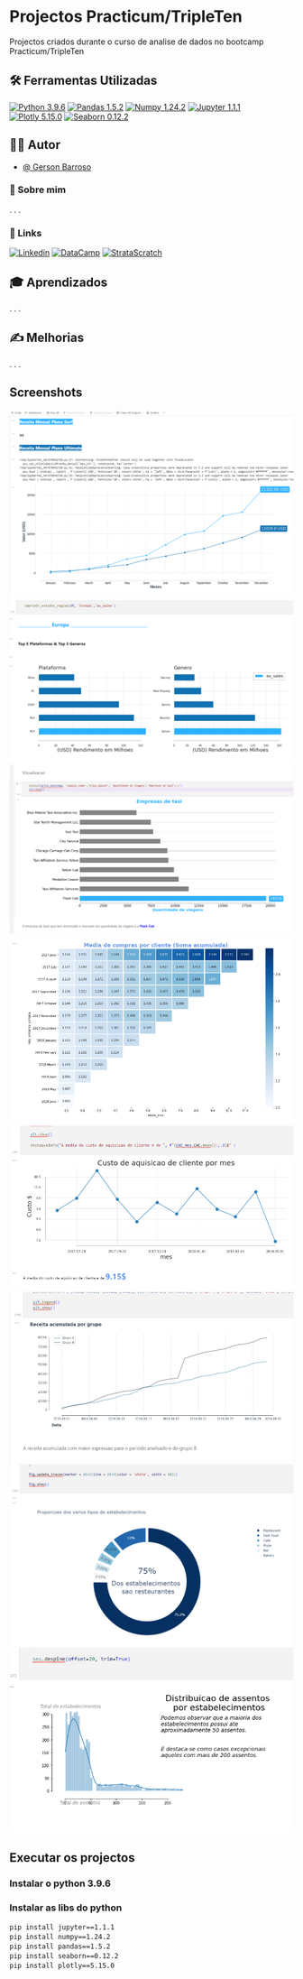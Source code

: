# Projectos Practicum/TripleTen

Projectos criados durante o curso de analise de dados no bootcamp Practicum/TripleTen

## 🛠 Ferramentas Utilizadas

[![Python 3.9.6](https://img.shields.io/badge/Python_v3.9.6-3776AB?style=for-the-badge&logo=python)](https://www.python.org/downloads/release/python-396/)  [![Pandas 1.5.2](https://img.shields.io/badge/Pandas_v1.5.2-150458?style=for-the-badge&logo=pandas)](https://pypi.org/project/pandas/1.5.2/)  [![Numpy 1.24.2](https://img.shields.io/badge/Numpy_v1.24.2-013243?style=for-the-badge&logo=Numpy)](https://pypi.org/project/numpy/1.24.2/)  [![Jupyter 1.1.1](https://img.shields.io/badge/Jupyter_v1.1.1-F37626?style=for-the-badge&logo=jupyter)](https://pypi.org/project/jupyter/1.1.1/)  [![Plotly 5.15.0](https://img.shields.io/badge/Plotly_v5.15.0-3F4F75?style=for-the-badge&logo=plotly)](https://pypi.org/project/plotly/5.15.0/)  [![Seaborn 0.12.2](https://img.shields.io/badge/Seaborn_v0.12.2-gray?style=for-the-badge)](https://pypi.org/project/seaborn/0.12.2/)

## 👨‍💻 Autor

- [@ Gerson Barroso](https://github.com/barrosogerson/ProjectosPracticum)

### 🚀 Sobre mim

. . . 

### 🔗 Links

[![Linkedin](https://img.shields.io/badge/Gerson_Barroso-0A66C2?style=for-the-badge&logo=linkedin&logoColor=white)](https://www.linkedin.com/in/gerson-barroso-424918128/)
[![DataCamp](https://img.shields.io/badge/datacamp-03EF62?style=for-the-badge&logo=datacamp&logoColor=white)](https://www.datacamp.com/portfolio/gersonbarroso)
[![StrataScratch](https://img.shields.io/badge/StrataScratch-00a699?style=for-the-badge)](https://platform.stratascratch.com/user/gb)

## 🎓 Aprendizados

. . .

## ✍️ Melhorias

. . . 

## Screenshots

![Projecto 4](screenshots/proj4.png)
![Projecto 5](screenshots/proj5.png)
![Projecto 6](screenshots/proj6.png)
![Projecto 7](screenshots/proj7.png)
![Projecto 7_2](screenshots/proj7_2.png)
![Projecto 8](screenshots/proj8.png)
![Projecto 9](screenshots/proj9.png)
![Projecto 9](screenshots/proj9_1.png)

## Executar os projectos

### Instalar o python 3.9.6
### Instalar as libs do python

```bash
pip install jupyter==1.1.1
pip install numpy==1.24.2
pip install pandas==1.5.2
pip install seaborn==0.12.2
pip install plotly==5.15.0
```

